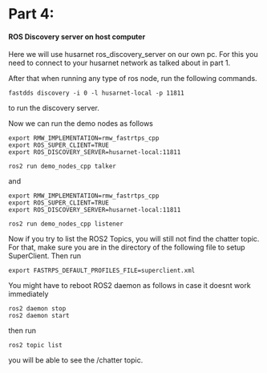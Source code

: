 # Part 4:

#### ROS Discovery server on host computer

Here we will use husarnet ros_discovery_server on our own pc. For this you need to connect to your husarnet network as talked about in part 1.

After that when running any type of ros node, run the following commands.

```
fastdds discovery -i 0 -l husarnet-local -p 11811
```

to run the discovery server.

Now we can run the demo nodes as follows

```
export RMW_IMPLEMENTATION=rmw_fastrtps_cpp
export ROS_SUPER_CLIENT=TRUE
export ROS_DISCOVERY_SERVER=husarnet-local:11811

ros2 run demo_nodes_cpp talker
```

and

```
export RMW_IMPLEMENTATION=rmw_fastrtps_cpp
export ROS_SUPER_CLIENT=TRUE
export ROS_DISCOVERY_SERVER=husarnet-local:11811

ros2 run demo_nodes_cpp listener
```

Now if you try to list the ROS2 Topics, you will still not find the chatter topic. For that,
make sure you are in the directory of the following file to setup SuperClient. Then run
```
export FASTRPS_DEFAULT_PROFILES_FILE=superclient.xml
```
You might have to reboot ROS2 daemon as follows in case it doesnt work immediately

```
ros2 daemon stop
ros2 daemon start
```

then run 

```
ros2 topic list
```

you will be able to see the /chatter topic.